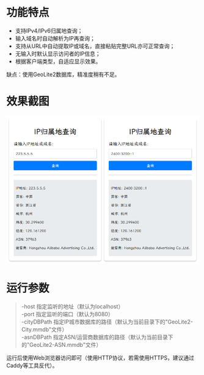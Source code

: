 # 功能特点
-  支持IPv4/IPv6归属地查询；
-  输入域名时自动解析为IP再查询；
-  支持从URL中自动提取IP或域名，直接粘贴完整URL亦可正常查询；
-  无输入时默认显示访问者的IP信息；
-  根据客户端类型，自适应显示效果。  

缺点：使用GeoLite2数据库，精准度稍有不足。

# 效果截图
![image](https://raw.githubusercontent.com/sky92682/ip-location/refs/heads/main/screensnap.png)

# 运行参数
> -host    指定监听的地址（默认为localhost）  
> -port    指定监听的端口（默认为8080）  
> -cityDBPath  指定IP城市数据库的路径（默认为当前目录下的"GeoLite2-City.mmdb"文件）  
> -asnDBPath  指定ASN/运营商数据库的路径（默认为当前目录下的"GeoLite2-ASN.mmdb"文件）  

运行后使用Web浏览器访问即可（使用HTTP协议，若需使用HTTPS，建议通过Caddy等工具反代）。

